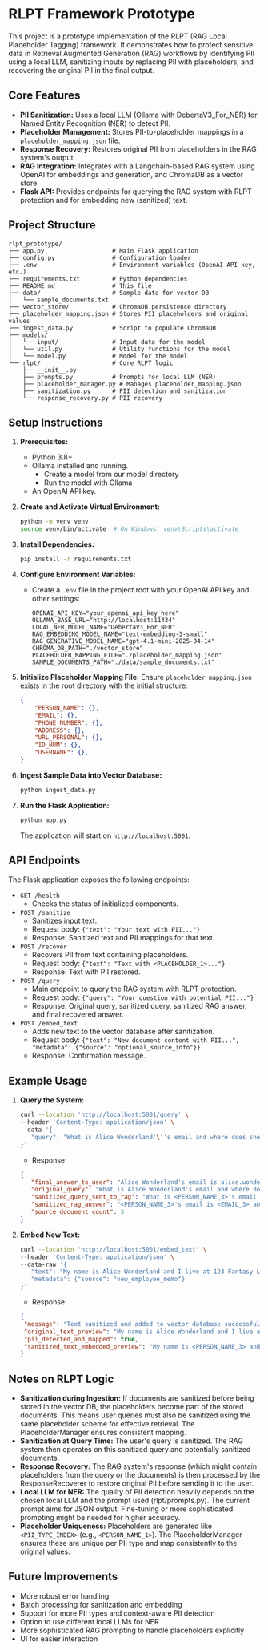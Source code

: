 # RLPT Framework Prototype

This project is a prototype implementation of the RLPT (RAG Local Placeholder Tagging) framework. It demonstrates how to protect sensitive data in Retrieval Augmented Generation (RAG) workflows by identifying PII using a local LLM, sanitizing inputs by replacing PII with placeholders, and recovering the original PII in the final output.

## Core Features

* **PII Sanitization:** Uses a local LLM (Ollama with DebertaV3_For_NER) for Named Entity Recognition (NER) to detect PII.
* **Placeholder Management:** Stores PII-to-placeholder mappings in a `placeholder_mapping.json` file.
* **Response Recovery:** Restores original PII from placeholders in the RAG system's output.
* **RAG Integration:** Integrates with a Langchain-based RAG system using OpenAI for embeddings and generation, and ChromaDB as a vector store.
* **Flask API:** Provides endpoints for querying the RAG system with RLPT protection and for embedding new (sanitized) text.

## Project Structure

```
rlpt_prototype/
├── app.py                   # Main Flask application
├── config.py                # Configuration loader
├── .env                     # Environment variables (OpenAI API key, etc.)
├── requirements.txt         # Python dependencies
├── README.md                # This file
├── data/                    # Sample data for vector DB
│   └── sample_documents.txt
├── vector_store/            # ChromaDB persistence directory
├── placeholder_mapping.json # Stores PII placeholders and original values
├── ingest_data.py           # Script to populate ChromaDB
├── models/
│   └── input/               # Input data for the model
│   └── util.py              # Utility functions for the model
│   └── model.py             # Model for the model
└── rlpt/                    # Core RLPT logic
    ├── __init__.py
    ├── prompts.py           # Prompts for local LLM (NER)
    ├── placeholder_manager.py # Manages placeholder_mapping.json
    ├── sanitization.py      # PII detection and sanitization
    └── response_recovery.py # PII recovery
```

## Setup Instructions

1. **Prerequisites:**
   * Python 3.8+
   * Ollama installed and running.
      * Create a model from our model directory
      * Run the model with Ollama
   * An OpenAI API key.

2. **Create and Activate Virtual Environment:**
   ```bash
   python -m venv venv
   source venv/bin/activate  # On Windows: venv\Scripts\activate
   ```

3. **Install Dependencies:**
   ```bash
   pip install -r requirements.txt
   ```

4. **Configure Environment Variables:**
   * Create a `.env` file in the project root with your OpenAI API key and other settings:
     ```env
     OPENAI_API_KEY="your_openai_api_key_here"
     OLLAMA_BASE_URL="http://localhost:11434"
     LOCAL_NER_MODEL_NAME="DebertaV3_For_NER"
     RAG_EMBEDDING_MODEL_NAME="text-embedding-3-small"
     RAG_GENERATIVE_MODEL_NAME="gpt-4.1-mini-2025-04-14"
     CHROMA_DB_PATH="./vector_store"
     PLACEHOLDER_MAPPING_FILE="./placeholder_mapping.json"
     SAMPLE_DOCUMENTS_PATH="./data/sample_documents.txt"
     ```

5. **Initialize Placeholder Mapping File:**
   Ensure `placeholder_mapping.json` exists in the root directory with the initial structure:
   ```json
   {
       "PERSON_NAME": {},
       "EMAIL": {},
       "PHONE_NUMBER": {},
       "ADDRESS": {},
       "URL_PERSONAL": {},
       "ID_NUM": {},
       "USERNAME": {},
   }
   ```

6. **Ingest Sample Data into Vector Database:**
   ```bash
   python ingest_data.py
   ```

7. **Run the Flask Application:**
   ```bash
   python app.py
   ```
   The application will start on `http://localhost:5001`.

## API Endpoints

The Flask application exposes the following endpoints:

* `GET /health`
  * Checks the status of initialized components.
* `POST /sanitize`
  * Sanitizes input text.
  * Request body: `{"text": "Your text with PII..."}`
  * Response: Sanitized text and PII mappings for that text.
* `POST /recover`
  * Recovers PII from text containing placeholders.
  * Request body: `{"text": "Text with <PLACEHOLDER_1>..."}`
  * Response: Text with PII restored.
* `POST /query`
  * Main endpoint to query the RAG system with RLPT protection.
  * Request body: `{"query": "Your question with potential PII..."}`
  * Response: Original query, sanitized query, sanitized RAG answer, and final recovered answer.
* `POST /embed_text`
  * Adds new text to the vector database after sanitization.
  * Request body: `{"text": "New document content with PII...", "metadata": {"source": "optional_source_info"}}`
  * Response: Confirmation message.

## Example Usage

1. **Query the System:**
   ```bash
   curl --location 'http://localhost:5001/query' \
   --header 'Content-Type: application/json' \
   --data '{
      "query": "What is Alice Wonderland'\''s email and where does she live?"
   }'
   ```
   * Response:
   ```json
   {
      "final_answer_to_user": "Alice Wonderland's email is alice.wonder@example.com and she lives at 123 Fantasy Lane, Dreamville.",
      "original_query": "What is Alice Wonderland's email and where does she live?",
      "sanitized_query_sent_to_rag": "What is <PERSON_NAME_3>'s email and where does she live?",
      "sanitized_rag_answer": "<PERSON_NAME_3>'s email is <EMAIL_3> and she lives at <ADDRESS_5>, <ADDRESS_6>.",
      "source_document_count": 3
   }
   ```

2. **Embed New Text:**
   ```bash
   curl --location 'http://localhost:5001/embed_text' \
   --header 'Content-Type: application/json' \
   --data-raw '{
      "text": "My name is Alice Wonderland and I live at 123 Fantasy Lane, Dreamville. My email is alice.wonder@example.com. You can call me at +1-555-0100.",
      "metadata": {"source": "new_employee_memo"}
   }'
   ```
   * Response:
   ```json
   {
    "message": "Text sanitized and added to vector database successfully.",
    "original_text_preview": "My name is Alice Wonderland and I live at 123 Fantasy Lane, Dreamville. My email is alice.wonder@exa...",
    "pii_detected_and_mapped": true,
    "sanitized_text_embedded_preview": "My name is <PERSON_NAME_3> and I live at <ADDRESS_5>, <ADDRESS_6>. My email is <EMAIL_3>. You can ca..."
   }  
   ```

## Notes on RLPT Logic

* **Sanitization during Ingestion:** If documents are sanitized before being stored in the vector DB, the placeholders become part of the stored documents. This means user queries must also be sanitized using the same placeholder scheme for effective retrieval. The PlaceholderManager ensures consistent mapping.
* **Sanitization at Query Time:** The user's query is sanitized. The RAG system then operates on this sanitized query and potentially sanitized documents.
* **Response Recovery:** The RAG system's response (which might contain placeholders from the query or the documents) is then processed by the ResponseRecoverer to restore original PII before sending it to the user.
* **Local LLM for NER:** The quality of PII detection heavily depends on the chosen local LLM and the prompt used (rlpt/prompts.py). The current prompt aims for JSON output. Fine-tuning or more sophisticated prompting might be needed for higher accuracy.
* **Placeholder Uniqueness:** Placeholders are generated like `<PII_TYPE_INDEX>` (e.g., `<PERSON_NAME_1>`). The PlaceholderManager ensures these are unique per PII type and map consistently to the original values.

## Future Improvements

* More robust error handling
* Batch processing for sanitization and embedding
* Support for more PII types and context-aware PII detection
* Option to use different local LLMs for NER
* More sophisticated RAG prompting to handle placeholders explicitly
* UI for easier interaction 